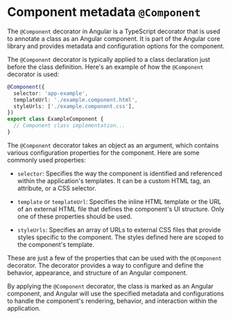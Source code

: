 # Component metadata `@Component`

The `@Component` decorator in Angular is a TypeScript decorator that is
used to annotate a class as an Angular component. It is part of the
Angular core library and provides metadata and configuration options for
the component.

The `@Component` decorator is typically applied to a class declaration
just before the class definition. Here's an example of how the
`@Component` decorator is used:

```typescript
@Component({
  selector: 'app-example',
  templateUrl: './example.component.html',
  styleUrls: ['./example.component.css'],
})
export class ExampleComponent {
  // Component class implementation...
}
```

The `@Component` decorator takes an object as an argument, which
contains various configuration properties for the component. Here are
some commonly used properties:

- `selector`: Specifies the way the component is identified and
  referenced within the application's templates. It can be a custom HTML
  tag, an attribute, or a CSS selector.

- `template` or `templateUrl`: Specifies the inline HTML template or the
  URL of an external HTML file that defines the component's UI
  structure. Only one of these properties should be used.

- `styleUrls`: Specifies an array of URLs to external CSS files that
  provide styles specific to the component. The styles defined here are
  scoped to the component's template.

These are just a few of the properties that can be used with the
`@Component` decorator. The decorator provides a way to configure and
define the behavior, appearance, and structure of an Angular component.

By applying the `@Component` decorator, the class is marked as an
Angular component, and Angular will use the specified metadata and
configurations to handle the component's rendering, behavior, and
interaction within the application.
